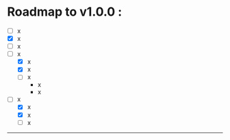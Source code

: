 Roadmap to v1.0.0 :
===================

- [ ] x
- [X] x
- [ ] x
- [ ] x
  - [X] x
  - [X] x
  - [ ] x
    - x
    - x

- [ ] x
  - [X] x
  - [X] x
  - [ ] x

***
